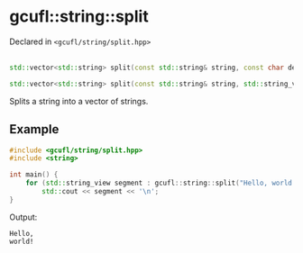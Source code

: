 # gcufl::string::split
Declared in `<gcufl/string/split.hpp>`
<br/><br/>
```cpp
std::vector<std::string> split(const std::string& string, const char delimiter) noexcept;

std::vector<std::string> split(const std::string& string, std::string_view delimiter = "") noexcept;
```
Splits a string into a vector of strings.
## Example
```cpp
#include <gcufl/string/split.hpp>
#include <string>

int main() {
	for (std::string_view segment : gcufl::string::split("Hello, world!", ' '))
		std::cout << segment << '\n';
}
```
Output:
```
Hello,
world!
```

